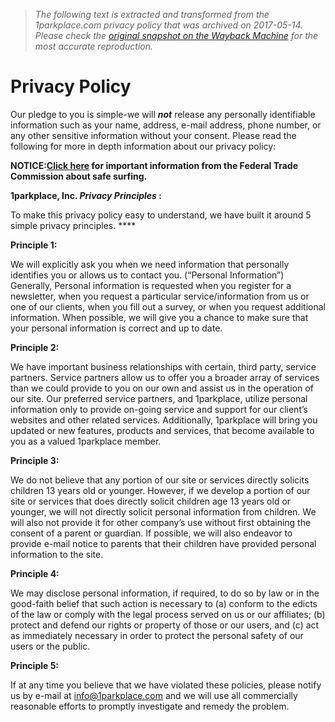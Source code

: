 > *The following text is extracted and transformed from the 1parkplace.com privacy policy that was archived on 2017-05-14. Please check the [original snapshot on the Wayback Machine](https://web.archive.org/web/20170514071021id_/http%3A//www.1parkplace.com/privacy-policy) for the most accurate reproduction.*

# Privacy Policy

Our pledge to you is simple-we will _**not**_ release any personally identifiable information such as your name, address, e-mail address, phone number, or any other sensitive information without your consent. Please read the following for more in depth information about our privacy policy:

**NOTICE:[Click here](http://www.ftc.gov/) for important information from the Federal Trade Commission about safe surfing.**

**1parkplace, Inc. _Privacy Principles_ :**

To make this privacy policy easy to understand, we have built it around 5 simple privacy principles. ****

**Principle 1:**

We will explicitly ask you when we need information that personally identifies you or allows us to contact you. (“Personal Information”) Generally, Personal information is requested when you register for a newsletter, when you request a particular service/information from us or one of our clients, when you fill out a survey, or when you request additional information. When possible, we will give you a chance to make sure that your personal information is correct and up to date.

**Principle 2:**

We have important business relationships with certain, third party, service partners. Service partners allow us to offer you a broader array of services than we could provide to you on our own and assist us in the operation of our site. Our preferred service partners, and 1parkplace, utilize personal information only to provide on-going service and support for our client’s websites and other related services. Additionally, 1parkplace will bring you updated or new features, products and services, that become available to you as a valued 1parkplace member.

**Principle 3:**

We do not believe that any portion of our site or services directly solicits children 13 years old or younger. However, if we develop a portion of our site or services that does directly solicit children age 13 years old or younger, we will not directly solicit personal information from children. We will also not provide it for other company’s use without first obtaining the consent of a parent or guardian. If possible, we will also endeavor to provide e-mail notice to parents that their children have provided personal information to the site.

**Principle 4:**

We may disclose personal information, if required, to do so by law or in the good-faith belief that such action is necessary to (a) conform to the edicts of the law or comply with the legal process served on us or our affiliates; (b) protect and defend our rights or property of those or our users, and (c) act as immediately necessary in order to protect the personal safety of our users or the public.

**Principle 5:**

If at any time you believe that we have violated these policies, please notify us by e-mail at info@1parkplace.com and we will use all commercially reasonable efforts to promptly investigate and remedy the problem.
